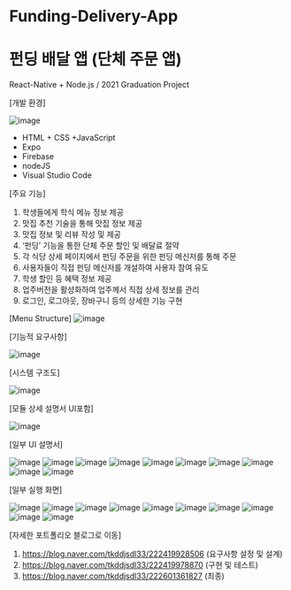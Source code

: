 # Funding-Delivery-App
# 펀딩 배달 앱 (단체 주문 앱)


React-Native + Node.js / 2021 Graduation Project

[개발 환경]

![image](https://user-images.githubusercontent.com/86394597/153146679-76ffccf0-826e-4647-9239-4d9d173e3605.png)
- HTML + CSS +JavaScript
- Expo
- Firebase
- nodeJS
- Visual Studio Code


[주요 기능]
1) 학생들에게 학식 메뉴 정보 제공
2) 맛집 추천 기술을 통해 맛집 정보 제공  
3) 맛집 정보 및 리뷰 작성 및 제공
4) ‘펀딩’ 기능을 통한 단체 주문 할인 및 배달료 절약
5) 각 식당 상세 페이지에서 펀딩 주문을 위한 펀딩 메신저를 통해 주문
6) 사용자들이 직접 펀딩 메신저를 개설하여 사용자 참여 유도
7) 학생 할인 등 혜택 정보 제공
8) 업주버전을 활성화하여 업주께서 직접 상세 정보를 관리
9) 로그인, 로그아웃, 장바구니 등의 상세한 기능 구현

[Menu Structure]
![image](https://user-images.githubusercontent.com/86394597/153150875-4398d4f9-7c99-4d37-98fb-77f4b4f3e8a0.png)



[기능적 요구사항]

![image](https://user-images.githubusercontent.com/86394597/153146230-eac46528-d1a6-4e5e-9229-2112593e084a.png)


[시스템 구조도]

![image](https://user-images.githubusercontent.com/86394597/153146274-90ca4cff-3e2f-4abe-b802-069418383420.png)


[모듈 상세 설명서 UI포함]

![image](https://user-images.githubusercontent.com/86394597/153146315-89761075-597f-484c-a30b-59e130d93d4d.png)


[일부 UI 설명서]

![image](https://user-images.githubusercontent.com/86394597/153146502-2987b1eb-66c8-4db9-9d31-f246b0ebb8c1.png)
![image](https://user-images.githubusercontent.com/86394597/153146548-9fcd9d5c-73fa-45d4-a1e3-1be9aa582ab7.png)
![image](https://user-images.githubusercontent.com/86394597/153146559-3067759b-ee63-47dc-8ed9-934ac48a38fe.png)
![image](https://user-images.githubusercontent.com/86394597/153146586-ec7a6fec-52a3-4cf8-b7e6-795ef998633a.png)
![image](https://user-images.githubusercontent.com/86394597/153146596-4cf0dd31-4a40-450f-8044-f07757fc5f2e.png)
![image](https://user-images.githubusercontent.com/86394597/153146610-aec6982c-6ad6-4ea0-a4a3-92a5a0738093.png)
![image](https://user-images.githubusercontent.com/86394597/153146636-909ff4e5-d5a3-47da-aff4-0b15760e7455.png)
![image](https://user-images.githubusercontent.com/86394597/153146792-07862ec1-e62a-4142-97f6-2e745b2c8739.png)
![image](https://user-images.githubusercontent.com/86394597/153146862-507d3918-eddf-43d3-b3d9-555fdab05fc9.png)
![image](https://user-images.githubusercontent.com/86394597/153146931-282ec508-221d-4afa-a84d-f3bc203f89f8.png)



[일부 실행 화면]

![image](https://user-images.githubusercontent.com/86394597/153147033-e635cad4-d7fc-4ff5-b001-ff3f6471f8b9.png)
![image](https://user-images.githubusercontent.com/86394597/153147174-0f8625f0-5558-4b3e-8594-1d0b545f4b3b.png)
![image](https://user-images.githubusercontent.com/86394597/153150018-8762106c-ea58-4672-961f-7cacaae1d970.png)
![image](https://user-images.githubusercontent.com/86394597/153151446-756fc2fa-9fa3-49a4-ba24-39376cea8f15.png)
![image](https://user-images.githubusercontent.com/86394597/153151709-78b0af09-db4a-4d24-93c3-ca45b0454a25.png)
![image](https://user-images.githubusercontent.com/86394597/153151918-f69a7479-c797-425e-8c04-2752a8c465fb.png)
![image](https://user-images.githubusercontent.com/86394597/153152574-f72c3f46-10b2-4f5d-925a-3723d75b243c.png)
![image](https://user-images.githubusercontent.com/86394597/153152444-78fd4834-a227-4927-be6b-72ed4641e73c.png)
![image](https://user-images.githubusercontent.com/86394597/153152781-a28ada92-fea9-48ce-b75d-9a7da00fd871.png)
![image](https://user-images.githubusercontent.com/86394597/153152804-1eaf76bb-a5c5-4e16-8a2d-c29b1dd34d31.png)




[자세한 포트폴리오 블로그로 이동]
1. https://blog.naver.com/tkddjsdl33/222419928506 (요구사항 설정 및 설계)
2. https://blog.naver.com/tkddjsdl33/222419978870 (구현 및 테스트)
3. https://blog.naver.com/tkddjsdl33/222601361827 (최종)
